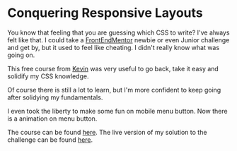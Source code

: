 # Conquering Responsive Layouts

You know that feeling that you are guessing which CSS to write? I've always felt like that. I could take a [FrontEndMentor](https://www.frontendmentor.io/) newbie or even Junior challenge and get by, but it used to feel like cheating. I didn't really know what was going on.

This free course from [Kevin](https://www.kevinpowell.co/) was very useful to go back, take it easy and solidify my CSS knowledge.

Of course there is still a lot to learn, but I'm more confident to keep going after solidying my fundamentals.

I even took the liberty to make some fun on mobile menu button. Now there is a animation on menu button.

The course can be found [here](https://courses.kevinpowell.co/courses/conquering-responsive-layouts/). The live version of my solution to the challenge can be found [here](https://conquering-responsive-layouts-final-challenge.vercel.app).

